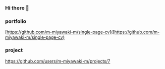### Hi there 👋


### portfolio
[https://github.com/m-miyawaki-m/single-page-cv]([https://github.com/m-miyawaki-m/single-page-cv)

### project
https://github.com/users/m-miyawaki-m/projects/7
<!--
**m-miyawaki-m/m-miyawaki-m** is a ✨ _special_ ✨ repository because its `README.md` (this file) appears on your GitHub profile.

Here are some ideas to get you started:

- 🔭 I’m currently working on ...
- 🌱 I’m currently learning ...
- 👯 I’m looking to collaborate on ...
- 🤔 I’m looking for help with ...
- 💬 Ask me about ...
- 📫 How to reach me: ...
- 😄 Pronouns: ...
- ⚡ Fun fact: ...
-->
